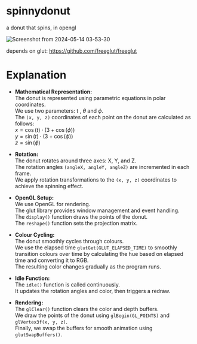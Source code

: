 # spinnydonut
a donut that spins, in opengl

![Screenshot from 2024-05-14 03-53-30](https://github.com/xyresh/spinnydonut/assets/81033344/2372ee9d-9c57-459f-9215-fb9933c621b4)



depends on glut: 
https://github.com/freeglut/freeglut

# Explanation

* **Mathematical Representation:**  
    The donut is represented using parametric equations in polar coordinates.  
    We use two parameters: t , $\theta$  and $\phi$.  
    The `(x, y, z)` coordinates of each point on the donut are calculated as follows:  
    $x = \cos(t) \cdot (3 + \cos(\phi))$  
    $y = \sin(t) \cdot (3 + \cos(\phi))$  
    $z = \sin(\phi)$


  
* **Rotation:**  
   The donut rotates around three axes: X, Y, and Z.  
   The rotation angles `(angleX, angleY, angleZ)` are incremented in each frame.  
   We apply rotation transformations to the `(x, y, z)` coordinates to achieve the spinning effect.  


* **OpenGL Setup:**  
   We use OpenGL for rendering.  
   The glut library provides window management and event handling.  
   The `display()` function draws the points of the donut.  
   The `reshape()` function sets the projection matrix.


* **Colour Cycling:**  
   The donut smoothly cycles through colours.  
   We use the elapsed time `glutGet(GLUT_ELAPSED_TIME)` to smoothly transition colours over time by calculating the hue based on      elapsed time and converting it to RGB.  
   The resulting color changes gradually as the program runs.


* **Idle Function:**  
   The `idle()` function is called continuously.  
   It updates the rotation angles and color, then triggers a redraw.

* **Rendering:**  
   The `glClear()` function clears the color and depth buffers.  
   We draw the points of the donut using `glBegin(GL_POINTS)` and `glVertex3f(x, y, z)`.  
   Finally, we swap the buffers for smooth animation using `glutSwapBuffers()`.  
